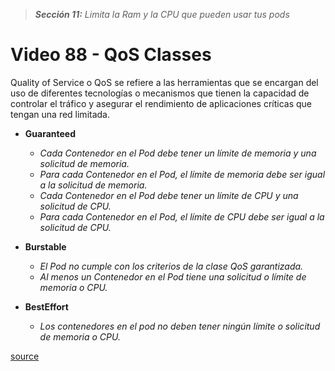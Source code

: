 > _**Sección 11:** Limita la Ram y la CPU que pueden usar tus pods_

# Video 88 - QoS Classes

Quality of Service o QoS se refiere a las herramientas que se encargan del uso de diferentes tecnologías o mecanismos que tienen la capacidad de controlar el tráfico y asegurar el rendimiento de aplicaciones críticas que tengan una red limitada.

- **Guaranteed**
  - _Cada Contenedor en el Pod debe tener un límite de memoria y una solicitud de memoria._
  - _Para cada Contenedor en el Pod, el límite de memoria debe ser igual a la solicitud de memoria._
  - _Cada Contenedor en el Pod debe tener un límite de CPU y una solicitud de CPU._
  - _Para cada Contenedor en el Pod, el límite de CPU debe ser igual a la solicitud de CPU._

- **Burstable**
  - _El Pod no cumple con los criterios de la clase QoS garantizada._
  - _Al menos un Contenedor en el Pod tiene una solicitud o límite de memoria o CPU._

- **BestEffort**
  - _Los contenedores en el pod no deben tener ningún límite o solicitud de memoria o CPU._

[source](https://kubernetes.io/docs/tasks/configure-pod-container/quality-service-pod/)